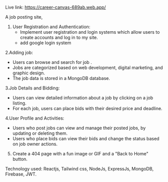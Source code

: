 Live link: https://career-canvas-689ab.web.app/

A job posting site, 
1. User Registration and Authentication:
   - Implement user registration and login systems which allow users to create accounts and log in to my site.
   - add google login system

2.Adding job:
- Users can browse and search for job .
- Jobs are categorized based on web development, digital marketing, and graphic design.
- The job data is stored in a MongoDB database.

3.Job Details and Bidding:
- Users can view detailed information about a job by clicking on a job listing.
- For each job, users can place bids with their desired price and deadline.

4.User Profile and Activities:
- Users who post jobs can view and manage their posted jobs, by updating or deleting them.
- Users who place bids can view their bids and change the status based on job owner actions.

5. Create a 404 page with a fun image or GIF and a "Back to Home" button.



Technology used: Reactjs, Tailwind css, NodeJs, ExpressJs, MongoDB, Firebase, JWT.
